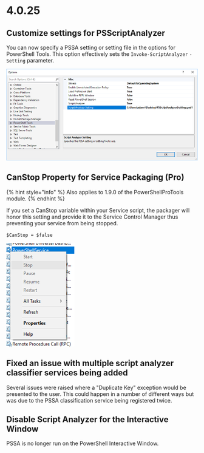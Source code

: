 # 4.0.25

## Customize settings for PSScriptAnalyzer 

You can now specify a PSSA setting or setting file in the options for PowerShell Tools. This option effectively sets the `Invoke-ScriptAnalyzer` `-Setting` parameter. 

![Setting in the options menu](../../.gitbook/assets/image%20%282%29.png)

## CanStop Property for Service Packaging \(Pro\)

{% hint style="info" %}
Also applies to 1.9.0 of the PowerShellProTools module. 
{% endhint %}

If you set a CanStop variable within your Service script, the packager will honor this setting and provide it to the Service Control Manager thus preventing your service from being stopped. 

```text
$CanStop = $false
```

![PowerShell Service Cannot be Stopped](../../.gitbook/assets/image%20%2818%29.png)

## Fixed an issue with multiple script analyzer classifier services being added

Several issues were raised where a "Duplicate Key" exception would be presented to the user. This could happen in a number of different ways but was due to the PSSA classification service being registered twice. 

## Disable Script Analyzer for the Interactive Window

PSSA is no longer run on the PowerShell Interactive Window. 



